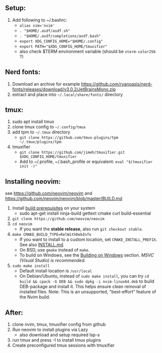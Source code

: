 ## Setup:

1. Add following to ~/.bashrc:
    - `alias vim='nvim'`
    - `. "$HOME/.asdf/asdf.sh"`
    - `. "$HOME/.asdf/completions/asdf.bash"`
    - `export XDG_CONFIG_HOME="$HOME/.config"`
    - `export PATH="$XDG_CONFIG_HOME/tmuxifier"`
    - also check $TERM environment variable (should be `xterm-color256` ?)

## Nerd fonts:

1. Download an archive for example https://github.com/ryanoasis/nerd-fonts/releases/download/v3.0.2/JetBrainsMono.zip
2. extract and place into `~/.local/share/fonts/` directory

## tmux:

1. sudo apt install tmux
2. clone tmux config to `~/.config/tmux`
3. add tpm to `~/.tmux` directory
    - `git clone https://github.com/tmux-plugins/tpm ~/.tmux/plugins/tpm`
4. tmuxifier
    - `git clone https://github.com/jimeh/tmuxifier.git $XDG_CONFIG_HOME/tmuxifier`
    - Add to ~/.profile, ~/.bash_profile or equivalent: `eval "$(tmuxifier init -)"`

## Installing neovim:

see https://github.com/neovim/neovim and https://github.com/neovim/neovim/blob/master/BUILD.md

1. Install [build prerequisites](#build-prerequisites) on your system
    - sudo apt-get install ninja-build gettext cmake curl build-essential
2. `git clone https://github.com/neovim/neovim`
3. `cd neovim`
    - If you want the **stable release**, also run `git checkout stable`.
4. `make CMAKE_BUILD_TYPE=RelWithDebInfo`
    - If you want to install to a custom location, set `CMAKE_INSTALL_PREFIX`. See also [INSTALL.md](./INSTALL.md#install-from-source).
    - On BSD, use `gmake` instead of `make`.
    - To build on Windows, see the [Building on Windows](#building-on-windows) section. _MSVC (Visual Studio) is recommended._
5. `sudo make install`
    - Default install location is `/usr/local`
    - On Debian/Ubuntu, instead of `sudo make install`, you can try `cd build && cpack -G DEB && sudo dpkg -i nvim-linux64.deb` to build DEB-package and install it. This helps ensure clean removal of installed files. Note: This is an unsupported, "best-effort" feature of the Nvim build.


## After:

1. clone nvim, tmux, tmuxifier config from github
2. Run neovim to install plugins via Lazy
    - also download and setup required lsp-s
3. run tmux and press <prefix>-I to install tmux plugins
4. Create preconfigured tmux sessions with tmuxifier

